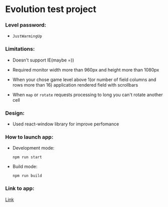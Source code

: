 # Evolution test project



### Level password:

- `JustWarmingUp`

### Limitations:
- Doesn't support IE(maybe =))

- Required monitor width more than 960px and height more than 1080px

- When your chose game level above 1(or number of field columns and rows more than 16) application rendered field with scrollbars

- When `map` or `rotate` requests processing to long you can't rotate another cell

### Design:
- Used react-window library for improve perfomance

### How to launch app:

- Development mode:

  `npm run start`

- Build mode:

  `npm run build`

### Link to app:

[Link](https://playful-chaja-cd990a.netlify.app/)
